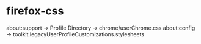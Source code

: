 # firefox-css
 
about:support -> Profile Directory -> chrome/userChrome.css
about:config -> toolkit.legacyUserProfileCustomizations.stylesheets